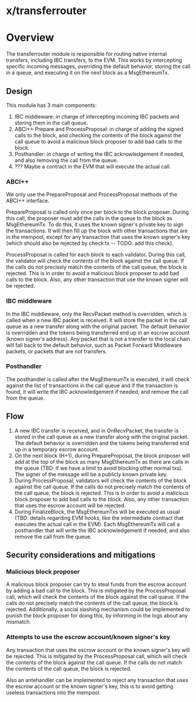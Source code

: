 # x/transferrouter

# Overview

The transferrouter module is responsible for routing native internal transfers, including IBC transfers, to the EVM. This works by intercepting specific incoming messages, overriding the default behavior, storing the call in a queue, and executing it on the next block as a MsgEthereumTx.

## Design

This module has 3 main components:

1. IBC middleware: in charge of intercepting incoming IBC packets and storing them in the call queue.
2. ABCI++ Prepare and ProcessProposal: in charge of adding the signed calls to the block, and checking the contents of the block against the call queue to avoid a malicious block proposer to add bad calls to the block.
3. Posthandler: in charge of writing the IBC acknowledgement if needed, and also removing the call from the queue.
4. ??? Maybe a contract in the EVM that will execute the actual call.

### ABCI++

We only use the PrepareProposal and ProcessProposal methods of the ABCI++ interface.

PrepareProposal is called only once per block to the block proposer. During this call, the proposer must add the calls in the queue to the block as MsgEthereumTx. To do this, it uses the known signer's private key to sign the transactions. It will then fill up the block with other transactions that are in the mempool, except for any transaction that uses the known signer's key (which should also be rejected by check tx -- TODO: add this check).

ProcessProposal is called for each block to each validator. During this call, the validator will check the contents of the block against the call queue. If the calls do not precisely match the contents of the call queue, the block is rejected. This is in order to avoid a malicious block proposer to add bad calls to the block. Also, any other transaction that use the known signer will be rejected.

### IBC middleware

In the IBC middleware, only the RecvPacket method is overridden, which is called when a new IBC packet is received. It will store the packet in the call queue as a new transfer along with the original packet. The default behavior is overridden and the tokens being transferred end up in an escrow account (known signer's address). Any packet that is not a transfer to the local chain will fall back to the default behavior, such as Packet Forward Middleware packets, or packets that are not transfers.

### Posthandler

The posthandler is called after the MsgEthereumTx is executed, it will check against the list of transactions in the call queue and if the transaction is found, it will write the IBC acknowledgement if needed, and remove the call from the queue.

## Flow

1. A new IBC transfer is received, and in OnRecvPacket, the transfer is stored in the call queue as a new transfer along with the original packet. The default behavior is overridden and the tokens being transferred end up in a temporary escrow account.
2. On the next block (H+1), during PrepareProposal, the block proposer will add at the top of the block as many MsgEthereumTx as there are calls in the queue (TBD: if we have a limit to avoid blocking other normal txs). The signer of the message will be a publicly known private key.
3. During ProcessProposal, validators will check the contents of the block against the call queue. If the calls do not precisely match the contents of the call queue, the block is rejected. This is in order to avoid a malicious block proposer to add bad calls to the block. Also, any other transaction that uses the escrow account will be rejected.
4. During FinalizeBlock, the MsgEthereumTxs will be executed as usual (TBD: details regarding EVM hooks, like the intermediate contract that executes the actual call in the EVM). Each MsgEthereumTx will call a posthandler that will write the IBC acknowledgement if needed, and also remove the call from the queue.

## Security considerations and mitigations

### Malicious block proposer

A malicious block proposer can try to steal funds from the escrow account by adding a bad call to the block. This is mitigated by the ProcessProposal call, which will check the contents of the block against the call queue. If the calls do not precisely match the contents of the call queue, the block is rejected. Additionally, a social slashing mechanism could be implemented to punish the block proposer for doing this, by informing in the logs about any mismatch.

### Attempts to use the escrow account/known signer's key

Any transaction that uses the escrow account or the known signer's key will be rejected. This is mitigated by the ProcessProposal call, which will check the contents of the block against the call queue. If the calls do not match the contents of the call queue, the block is rejected.

Also an antehandler can be implemented to reject any transaction that uses the escrow account or the known signer's key, this is to avoid getting useless transactions into the mempool.